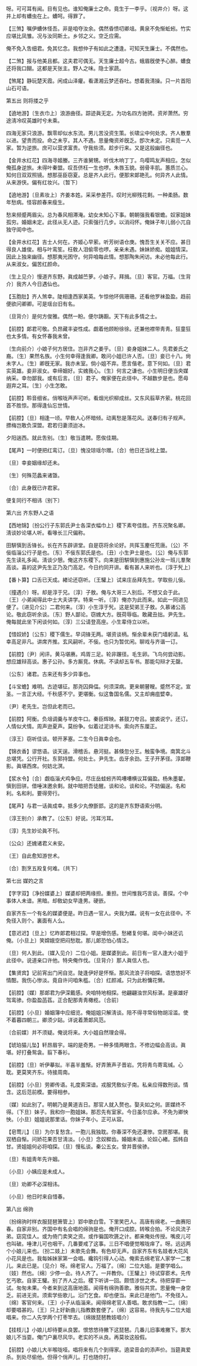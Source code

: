 <!-- { "loadSidebar": true } -->
呀。可可耳有闻。目有见也。谁知俺廉士之命。竟生于一李乎。〔视井介〕呀。这井上却有螬虫在上。螬呵。得罪了。 

【三煞】嘱伊螬休怪吾。非是咱夺汝余。偶然昏愦叨卿俎。黄泉不免惭蚯蚓。竹实应堪比凤雏。况与汝同斯土。乡邻之义。空乏应需。

俺不免入吿细君。免其忆念。我想仲子有如此之遭逢。可知天生廉士。不偶然也。 

【二煞】报与他美且都。这夫君可偶无。天生廉士超今古。蛾眉旣使予心醉。螬食还将我口餬。这都是天张主。野人之味。隐士家蔬。

【煞尾】静玩楚天霞。闲成山泽癯。看潇湘云梦还呑吐。想着我淸操。只一片首阳山石可语。 

第五出
则将搂之乎

【遶地游】〔生衣巾上〕浪游曲径。踪迹眞无定。为功名四方驰骋。资斧萧然。穷途淸冷叹英雄时兮未乘。

四海无家只浪游。飘零却似水东流。男儿苦没资生策。长啸尘中何处求。齐人散羣以进。望贵而投。命之未亨。其人不遇。思量俺资斧旣乏。卽次未定。只索觅一人家。暂为逆旅。庶可以营求富贵。守我些须。趁步行来。又是这般幽径也。 

【金井水红花】四海寻姬媵。三齐谁舅甥。听伐木响丁丁。鸟嘤鸣友声相应。怎似俺孤身逆旅。未得叶秦盟。叹吾侪枉一生也啰。朱唇玉貌。弱骨丰肌。蕙质兰心。知何日双双照镜。想那巫臣窃夏。总是齐人此行。便那宋郞艳孔。何异齐人此情。从来游侠。偏有红妆兴。〔暂下〕 

【遶地游】〔旦素妆上〕齐姜本姓。采采参差荇。叹时光柳残花剩。一种柔肠。数年愁病。怪容颜春来瘦生。

愁来频蹙两眉尖。总为春风相滞淹。幼女未知心下事。朝朝强我看银蟾。奴家姐妹孤穷。婚姻未定。此径从无人迹。只索强行几步。以消闷怀。俺妹子年儿弱小兀自独守闺中也。 

【金井水红花】吉士人何在。齐姬心早萦。听芳树语仓庚。愧吾生关关不应。甚日得良人雄俊。相与叶鸾笙。枉敎人泪偷零也啰。亲亲未遇。妹妹娇痴。姐姐情深。因此上独来幽径。想那夷光困守。何异咱每此情。想那陶朱闲访。未必他每此行。从来淑女。偏苦红颜命。

〔生上见介〕慢道齐东野。眞成越苎萝。小娘子。拜揖。〔旦〕客官。万福。〔生背介〕我齐人今日遇仙也。 

【玉胞肚】齐人煞幸。陡相逢西家美英。乍惊他环佩珊珊。还看他罗袜盈盈。趋前便欲问卿卿。可是瑶台旧有名。

〔旦背介〕是何方俊雅。偶然一盼。便尔踌蹰。天下有此多情之士。 

【前腔】郞君可敬。负昂藏丰姿性成。觑着他顾盼徐徐。还兼他襟带靑靑。狂童狂也太多情。有女怀春我未曾。

〔生向前介〕小娘子何方居住。岂非齐之姜乎。〔旦〕妾身姐妹二人。先君姜氏之裔。〔生〕果然名族。小生何幸得逢我卿。敢问小姐已许人否。〔旦〕妾已十八。尙未字人。〔生〕卿旣无家。我亦未室。倘小姐不弃。愿言偕老。意下何如。〔旦〕君实英雄。妾非淑女。幸缔姻好。实媿我心。〔生〕何言之谦也。小生明日便当央媒纳采。幸勿鄙我。或有后言。〔旦〕君子。俺家便在此径中。不越数步是也。愿毋遐弃之耳。〔生〕小生怎敢。 

【前腔】聆音细省。俏喉咙声声可听。看烟光织柳成丝。又东风翦草齐萦。桃花回首不胜惊。那得逢仙忘世情。

【前腔】〔旦〕相逢一顷。早敎人心怀暗倾。动离愁是落花风。送春归有子规声。摽梅岂敢负深盟。君若归妻须迨冰。

夕阳遄西。就此吿别。〔生〕敬当遣聘。愿俟佳期。 

【尾声】一时便把红鸾订。〔旦〕愧没琼瑶尔赠。〔合〕他日还当枕上盟。

〔旦〕幸妾姻缘却还未。



〔生〕何殊范蠡来诸曁。

〔合〕此身旣已许君家。



便复同行不相讳〔别下〕 

第六出
齐东野人之语

【西地锦】〔扮公行子东郭氏尹士各深衣幅巾上〕稷下素夸佳胜。齐东况聚名卿。淸谈妙论堪人听。看喙长三尺偏称。

田騈愼到舌锋长。长在齐东辟讲堂。自是窃将余论好。共挥玉麈任荒唐。〔公〕不佞临淄公行子是也。〔东〕不佞东郭氏是也。〔丑〕小生尹士是也。〔公〕俺与东郭先生读礼多闻。淸谈少憩。俺这齐东稷下。向来是田騈愼到惠施公孙龙一班儿羣聚高谈。喜的这尹先生正乃及门高足。今日约同开讲。看有甚人来听也。〔淳于髠上〕 

【番卜算】口舌已天成。緖论还窃听。〔王驩上〕试来庄岳拜先生。学取些儿佞。

〔撞遇介〕呀。却是淳于兄。〔淳〕子敖。俺与大哥三人别后。不想又会于此。〔王〕小弟闻得此中士大夫讲学。特来一听。〔淳〕俺亦为此而来。如此一同进见便了。〔进见介公〕二君何来。〔淳〕小生淳于髠。这是契弟王子敖。久慕诸公高论。敬此窃听余谈。〔东〕野人鄙论。窃媿大方。旣荷辱临。敢藏丑拙。尹先生。俺每就此坐下闲谈何如。〔淳〕三公请登高座。小生辈侍立以听。 

【惜奴娇】〔公东〕稷下儒生。早词锋无两。堪资谈柄。惭余辈未获门墙躬请。私幸高足非凡。讲席齐推。玄风嗣听。不佞。也只为暂优闲。聊戏与齐谐一订。

【前腔】〔尹〕闲评。黄马堪赓。鸡胥三足。轮非蹍径。毛生卵。飞鸟何尝动影。想应雄辩高谈。惠子公孙。多方厮竞。休病。不读却五车书。那能勾辩才无罄。

〔公东〕诸君。古来还有多少异事也。 

【斗宝蟾】难明。古迹堪征。那尧囚舜偪。何须深病。更来朝瞽瞍。蹙然不定。宣圣。一言正大经。千秋感不宁。更堪衡。似这鲁国名儒。又主却痈疽嬖幸。

〔尹〕老先生。岂但此老而已。 

【前腔】阿衡。负俎调羹与羊皮牛口。秦臣辉映。甚鼓刀夸吕。披裘说宁。还订。人情似犬情。周声逊夏声。莫纷争。似着过泥诗书。索向齐东厘正。

〔淳王〕窃听佳谈。顿开茅塞。二生今日眞幸会也。 

【锦衣香】谬悠语。谈天逞。滑稽舌。悬河挺。甚倏忽分王。触蛮争境。南箕北斗总堪凭。公行开社。东郭持盟。何处士。尹先生。齿牙余劲。王子开茅径。淳郞鞭影。眞堪西席。何妨北溟。

【浆水令】〔合〕觑临淄犬鸡争应。尽庄岳蛙蚓齐鸣嘈嘈横议耳偏盈。杨朱墨翟。愼到田骈。借唾沫邀余剩。就中暗把吾徒醒。谈和论。谈和论。不妨偏逞。名和利。名和利。要得旁行。

【尾声】与君一话眞成幸。抵多少丸僚斵郢。这的是齐东野语索分明。

〔淳王别介〕承教了。〔公东〕好说。污耳污耳。 

〔淳〕先生妙论眞不刊。



〔公众〕还媿诸君义未安。

〔王〕自此愈知游世术。



〔合〕割烹五羖复何难。〔共下〕 

第七出
媒妁之言

【字字双】〔净扮媒婆上〕媒婆却把两缘担。重担。世间惟我巧言谈。善探。个中事体人未谙。黑暗。却敎幼女早逢男。硬嵌。

自家齐东一个有名的媒婆便是。昨日遇一官人。央我为媒。说有一女在此径中。不免径入则个。裏面有人么。 

【意迟迟】〔旦上〕忆昨郞君相过探。早是增伤感。愁緖复何堪。闺中小妹还讥俺。〔小旦上〕笑嫦娥空把闷愁耽。那儿郞恐怕心情泛。

〔旦〕何人到此。〔媒入见介〕二位小姐。是媒婆到此。前日有一官人逢大小姐于此径中。说道亲口许他。特央俺作伐。〔旦背介〕那人眞信人也。 

【集贤宾】记前宵出门闲自览。陡逢伊好是怀惭。那风流浪子将咱探。语悠悠好不情酣。我伤心惨淡。竟自许问咱朱槛。〔合〕红颜减。只为此粉慵花懒。

【前腔】〔媒〕那郞君为伊深戴感。央咱特地相探。他翩翩浊世风标湛。是豪雄好驾鸾骖。你盈盈菡萏。正合配那靑靑橄榄。〔合前〕 

【前腔】〔小旦〕婚姻簿中应细览。俺姐姐只解淸谈。陪不得寻常俗物胡淫滥。使不着暮四朝三。卿须少跕。详说着萧郞风范。

〔合前媒〕并不须疑。俺说将来。大小姐自然理会得。 

【琥珀猫儿坠】轩昂眉宇。端的是奇男。一种多情两眼含。不修边幅会高谈。眞堪。好打叠鸳衾。翦下春衫。

【前腔】〔旦〕听伊摹拟。半喜半羞惭。好弄箫声子晋岩。凭将靑鸟寄鸾缄。心耽。更莫笑齐东。待接周南。

【前腔】〔小旦〕劳卿传语。礼度索深谙。戎服凭敎似子南。私亲应得数刑谈。情含。这后范前模。要得相参。

〔媒〕如此别了。明朝乃是黄道吉日。那官人就入赘也。娶夫如之何。匪媒终不得。〔下旦〕妹子。我和你一胞姐妹。那忍先有室家。今日虽尔应承。不免为卿怏怏。〔小旦〕姐姐说那里话。你妹子年小。正可从容。 

【皂莺儿】〔旦〕为尔复愁含。一胞儿我独耽。你春深不免还凄惨。空房那堪。我双栖自惭。问娇花果否甘淸淡。〔小旦〕念奴穉齿。婚姻未谙。论奴心緖。孤帏自甘。贤姐姐何必将咱探。〔旦〕慢私谈。秦公五女。曾并晋侯骖。

〔旦〕有姐靑年先许姻。



〔小旦〕小姨应是未成人。

〔旦〕劝卿不必深相讳。



〔小旦〕他日时来自惜春。 

第八出
绵驹

〔扮绵驹时样衣服琵琶箫管上〕郢中歌白雪。下里笑巴人。高唐有绵老。一曲赛阳春。自家非别。齐国中有名会唱的绵驹是也。俺开口成腔。转喉合拍。不论风流子弟。窈窕佳人。或为倚门卖笑之资。或作徧国吹篪之计。都来俺处传授。嘴皮儿可也叫破。唾津儿可也咽干。几番要戒了这事。三日不唱便觉喉咙痒了。呀。远远两个小娘儿来也。〔扮二妓上〕未歌先会舞。有色却无声。自家齐东有名妓者大花风小花风是也。我每姊妹家第一会唱。纔钩引得人心动。俺索去绵老官人家学一二套儿。来此已是。〔见介〕呀。绵老官人。万福了。〔绵〕二位大姐。是要学唱么。〔妓〕然也。〔绵〕少停一会。待人齐了。一幷教你。〔王驩上〕待试穿窬术。先传乞丐歌。自家王驩。别了齐人之后。稷下听讲一回。颇悟涉世之术。待把穿窬一试。匆匆未果。今者来到这高唐地面。闻得有绵驹善歌。雅俗共赏。思量俺一身空乏。前进无资。须索学些歌儿。沿门乞食。却也便当。来此已是他门。不免径入。〔绵〕客官何来。〔王〕小子从临淄来。闻得绵老官人善唱。敢求指教一二。〔绵〕却要唱甚的。〔王〕只上好新曲儿指教数套便了。〔绵〕这容易。待我先与二位大姐唱来。你二人先学两个打枣竿去。〔绵拨琵琶教妓唱介〕 

【挂枝儿】小娘儿却待要从良罢。恨悠悠待撇下这琵琶。几番儿旧事难撇下。那大娘儿不当耍。俺门户裏尽风华。老实的不从良。再莫妆这般假。

【前腔】小娘儿大半喉咙哑。唱将来有几个到得家。遶梁音会的添声价。当筵眞爱杀。到处尽偷他。但得个俏声儿。打也随你打。

